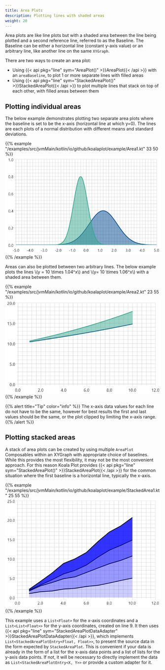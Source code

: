 ```yaml
---
title: Area Plots
description: Plotting lines with shaded areas
weight: 20
---
```


Area plots are like line plots but with a shaded area between the line being plotted and a second reference line, referred to as the Baseline. The Baseline can be either a horizontal line (constant y-axis value) or an arbitrary line, like another line on the same ```XYGraph```.

There are two ways to create an area plot:

- Using {{< api pkg="line" sym="AreaPlot()" >}}AreaPlot{{< /api >}} with an ```areaBaseline```, to plot 1 or more separate lines with filled areas
- Using {{< api pkg="line" sym="StackedAreaPlot()" >}}StackedAreaPlot{{< /api >}} to plot multiple lines that stack on top of each other, with filled areas between them

## Plotting individual areas

The below example demonstrates plotting two separate area plots where the baseline is set to be the x-axis (horizontal line at which y=0). The lines are each plots of a normal distribution with different means and standard deviations.

{{% example "/examples/src/jvmMain/kotlin/io/github/koalaplot/example/Area1.kt" 33 50 %}}
![Areas](Area1.png)
{{% /example %}}

Areas can also be plotted between two arbitrary lines. The below example plots the lines
\\(y = 10 \times 1.04^x\\) and \\(y= 10 \times 1.06^x\\) with a shaded area between them.

{{% example "/examples/src/jvmMain/kotlin/io/github/koalaplot/example/Area2.kt" 23 55 %}}
![Areas](Area2.png)
{{% /example %}}

{{% alert title="Tip" color="info" %}}
The x-axis data values for each line do not have to be the same, however for
best results the first and last values should be the same, or the plot clipped by limiting the x-axis range.
{{% /alert %}}

## Plotting stacked areas

A stack of area plots can be created by using multiple ```AreaPlot``` Composables within an XYGraph with appropriate choice of baselines. While this provides the most flexibility, it may not be the most convenient approach. For this reason Koala Plot provides {{< api pkg="line" sym="StackedAreaPlot()" >}}StackedAreaPlot{{< /api >}} for the common situation where the first baseline is a horizontal line, typically the x-axis.

{{% example "/examples/src/jvmMain/kotlin/io/github/koalaplot/example/StackedArea1.kt" 25 55 %}}
![Stacked Areas](StackedArea1.png)
{{% /example %}}

This example uses a ```List<Float>``` for the x-axis coordinates and a ```List<List<Float>>``` for the y-axis coordinates, created on line 9. It then uses {{< api pkg="line" sym="StackedAreaPlotDataAdapter" >}}StackedAreaPlotDataAdapter{{< /api >}}, which implements ```List<StackedAreaPlotEntry<Float, Float>>```, to present the source data in the form expected by ```StackedAreaPlot```. This is convenient if your data is already in the form of a list for the x-axis data points and a list of lists for the y-axis data points. If not, it will be necessary to directly implement the data as ```List<StackedAreaPlotEntry<X, Y>>``` or provide a custom adapter for it.
